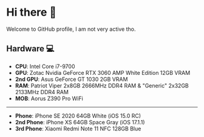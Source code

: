 # Hi there 👋

Welcome to GitHub profile, I am not very active tho.

## Hardware 💻

* **CPU**: Intel Core i7-9700
* **GPU**: Zotac Nvidia GeForce RTX 3060 AMP White Edition 12GB VRAM
* **2nd GPU**: Asus GeForce GT 1030 2GB VRAM
* **RAM**: Patriot Viper 2x8GB 2666MHz DDR4 RAM & "Generic" 2x32GB 2133MHz DDR4 RAM
* **MOB**: Aorus Z390 Pro WiFi

---

* **Phone**: iPhone SE 2020 64GB White (iOS 15.0 RC)
* **2nd Phone**: iPhone XS 64GB Space Gray (iOS 17.1.1)
* **3rd Phone**: Xiaomi Redmi Note 11 NFC 128GB Blue
